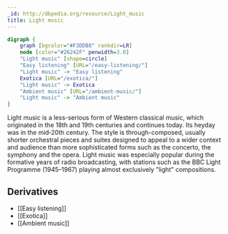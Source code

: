 ```yaml
---
_id: http://dbpedia.org/resource/Light_music
title: Light music
---
```


```dot
digraph {
	graph [bgcolor="#F3DDB8" rankdir=LR]
	node [color="#26242F" penwidth=3.0]
	"Light music" [shape=circle]
	"Easy listening" [URL="/easy-listening/"]
	"Light music" -> "Easy listening"
	Exotica [URL="/exotica/"]
	"Light music" -> Exotica
	"Ambient music" [URL="/ambient-music/"]
	"Light music" -> "Ambient music"
}
```

Light music is a less-serious form of Western classical music, which originated in the 18th and 19th centuries and continues today. Its heyday was in the mid‑20th century. The style is through-composed, usually shorter orchestral pieces and suites designed to appeal to a wider context and audience than more sophisticated forms such as the concerto, the symphony and the opera. Light music was especially popular during the formative years of radio broadcasting, with stations such as the BBC Light Programme (1945–1967) playing almost exclusively "light" compositions.

## Derivatives
- [[Easy listening]]
- [[Exotica]]
- [[Ambient music]]
